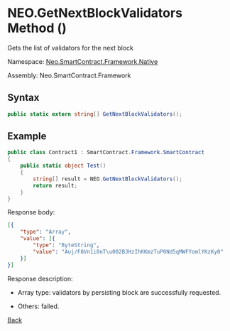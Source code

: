 # NEO.GetNextBlockValidators Method ()

Gets the list of validators for the next block

Namespace: [Neo.SmartContract.Framework.Native](../../Neo.SmartContract.Framework.Native.md)

Assembly: Neo.SmartContract.Framework

## Syntax

```c#
public static extern string[] GetNextBlockValidators();
```

## Example

```c#
public class Contract1 : SmartContract.Framework.SmartContract
{
    public static object Test()
    {
        string[] result = NEO.GetNextBlockValidators();
        return result;
    }
}
```

Response body:

```json
[{
	"type": "Array",
	"value": [{
		"type": "ByteString",
		"value": "Auj/F8Vn1i8nT\u002BJHzIhKKmzTuP0Nd5qMWFYomlYKzKy0"
	}]
}]
```

Response description:

- Array type: validators by persisting block are successfully requested.

- Others: failed.

[Back](../Neo.md)